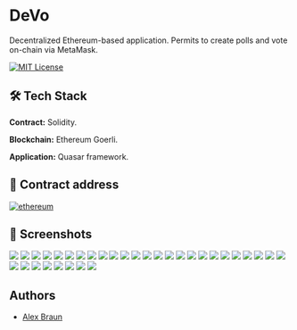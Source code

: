 # DeVo

Decentralized Ethereum-based application. Permits to create polls and vote on-chain via MetaMask.

[![MIT License](https://img.shields.io/badge/License-MIT-green.svg)](https://choosealicense.com/licenses/mit/)

## 🛠 Tech Stack

**Contract:** Solidity.

**Blockchain:** Ethereum Goerli.

**Application:** Quasar framework.

## 🔗 Contract address

[![ethereum](https://img.shields.io/badge/Contract_address-1DA1F2?style=for-the-badge&logo=ethereum&logoColor=white)](https://goerli.etherscan.io/address/0xf27b9c47892bd7ed6b9cd936bb3f8bac4de2292f)

## 📌 Screenshots

![](./docs/mainPage.png)
![](./docs/howToCreatePoll.png)
![](./docs/howToVote.png)
![](./docs/howToNavigate.png)
![](./docs/connectToInteract.png)
![](./docs/walletConnecting.png)
![](./docs/accessRevoking.png)
![](./docs/connectionParameters.png)
![](./docs/accessGranting.png)
![](./docs/fillToCreatePoll.png)
![](./docs/validatingData.png)
![](./docs/dataRevoking.png)
![](./docs/agreeToCreatePoll.png)
![](./docs/agreeToSubmit.png)
![](./docs/signToCreatePollOnChain.png)
![](./docs/signatureToCreatePollOnChainRevoking.png)
![](./docs/handlingCreationPollOnChain.png)
![](./docs/creatingPage.png)
![](./docs/votingPage.png)
![](./docs/retrievingPolls.png)
![](./docs/polls.png)
![](./docs/tipToViewPollResults.png)
![](./docs/pollResults.png)
![](./docs/tipToVote.png)
![](./docs/pollDetails.png)
![](./docs/agreeToVote.png)
![](./docs/signToVoteOnChain.png)
![](./docs/signatureToVoteOnChainRevoking.png)
![](./docs/handlingVoteOnChain.png)
![](./docs/castingVote.png)
![](./docs/incrementingVotesOnPoll.png)
![](./docs/preventingDoubleVoting.png)
![](./docs/searchPanel.png)

## Authors

- [Alex Braun](https://github.com/Braun-Alex)
